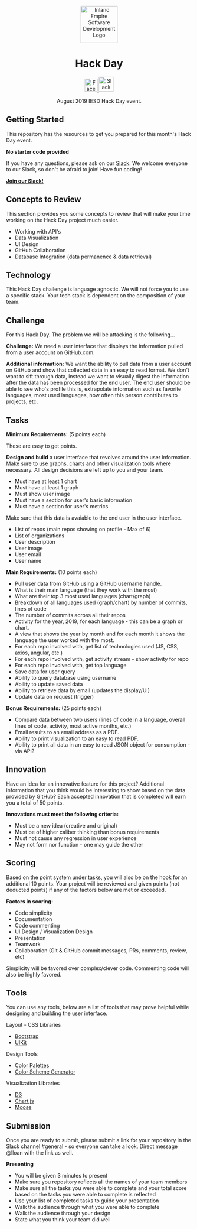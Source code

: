 <p align="center">
  <img 
    alt="Inland Empire Software Development Logo" 
    src="https://user-images.githubusercontent.com/36907562/55706662-9ae24f80-5996-11e9-9557-3a8440c5926a.png" 
    width="100px" >
</p>
<h1 align="center"> 
  Hack Day
</h1>
<p align="center">
  <a href="https://www.facebook.com/iesdinc/">
    <img 
      alt="Facebook logo" 
      src="https://en.facebookbrand.com/wp-content/uploads/2016/05/flogo_rgb_hex-brc-site-250.png" 
      width="35px">
  </a>
  <a href="https://join.slack.com/t/ie-sd/shared_invite/enQtNTY1NDU3MTg4NDE5LWZiNjViZmQ0ODhmN2Q0NTg1NWQwZTcyODEyYmM4ZGYxNjZkM2UxYzU5OTZkMDY4YzljYjIwZGY4YmEyNzRlNjA">
    <img 
      alt="Slack logo"
      src="https://cdn-images-1.medium.com/max/1600/1*rncLjp_nxRi08Y8AKZCJVA.png"
      width="40px">
  </a>
</p>

<p align="center">
  August 2019 IESD Hack Day event.
</p>


## **Getting Started**

This repository has the resources to get you prepared for this month's Hack Day event. 

**No starter code provided**

If you have any questions, please ask on our [Slack](https://ie-sd.slack.com). We welcome everyone to our Slack, so don't be afraid to join! Have fun coding!

**<a href="https://join.slack.com/t/ie-sd/shared_invite/enQtNTY1NDU3MTg4NDE5LWZiNjViZmQ0ODhmN2Q0NTg1NWQwZTcyODEyYmM4ZGYxNjZkM2UxYzU5OTZkMDY4YzljYjIwZGY4YmEyNzRlNjA">Join our Slack!</a>**

## **Concepts to Review**

This section provides you some concepts to review that will make your time working on the Hack Day project much easier.
- Working with API's 
- Data Visualization
- UI Design 
- GitHub Collaboration 
- Database Integration (data permanence & data retrieval)

## **Technology** 

This Hack Day challenge is language agnostic. We will not force you to use a specific stack. Your tech stack is dependent on the composition of your team.

## **Challenge**
For this Hack Day. The problem we will be attacking is the following...
 
**Challenge:** We need a user interface that displays the information pulled from a user account on GitHub.com.

**Additional information:** We want the ability to pull data from a user account on GitHub and show that collected data in an easy to read format. We don't want to sift through data, instead we want to visually digest the information after the data has been processed for the end user. The end user should be able to see who's profile this is, extrapolate information such as favorite languages, most used languages, how often this person contributes to projects, etc.

## **Tasks**

**Minimum Requirements:** (5 points each)

These are easy to get points.

**Design and build** a user interface that revolves around the user information. Make sure to use graphs, charts and other  visualization tools where necessary. All design decisions are left up to you and your team. 

- Must have at least 1 chart
- Must have at least 1 graph
- Must show user image 
- Must have a section for user's basic information 
- Must have a section for user's metrics 

Make sure that this data is avaiable to the end user in the user interface. 
- List of repos (main repos showing on profile - Max of 6)
- List of organizations
- User description
- User image
- User email
- User name

**Main Requirements:** (10 points each)
- Pull user data from GitHub using a GitHub username handle. 
- What is their main language (that they work with the most)
- What are their top 3 most used languages (chart/graph)
- Breakdown of all languages used (graph/chart) by number of commits, lines of code
- The number of commits across all their repos
- Activity for the year, 2019, for each language - this can be a graph or chart.
- A view that shows the year by month and for each month it shows the language the user worked with the most.
- For each repo involved with, get list of technologies used (JS, CSS, axios, angular, etc.)
- For each repo involved with, get activity stream - show activity for repo
- For each repo involved with, get top language
- Save data for user query 
- Ability to query database using username
- Ability to update saved data 
- Ability to retrieve data by email (updates the display/UI)
- Update data on request (trigger)

**Bonus Requirements:** (25 points each)
- Compare data between two users (lines of code in a language, overall lines of code, activity, most active months, etc.)
- Email results to an email address as a PDF.
- Ability to print visualization to an easy to read PDF.
- Ability to print all data in an easy to read JSON object for  consumption - via API?

## **Innovation** 
Have an idea for an innovative feature for this project? Additional information that you think would be interesting to show based on the data provided by GitHub? Each accepted innovation that is completed will earn you a total of 50 points. 

**Innovations must meet the following criteria:**
- Must be a new idea (creative and original)
- Must be of higher caliber thinking than bonus requirements
- Must not cause any regression in user experience
- May not form nor function - one may guide the other
 
## **Scoring**

Based on the point system under tasks, you will also be on the hook for an additional 10 points. Your project will be reviewed and given points (not deducted points) if any of the factors below are met or exceeded. 

**Factors in scoring:**
- Code simplicity
- Documentation
- Code commenting
- UI Design / Visualization Design
- Presentation
- Teamwork
- Collaboration (Git & GitHub commit messages, PRs, comments, review, etc)

Simplicity will be favored over complex/clever code. Commenting code will also be highly favored. 


## **Tools**

You can use any tools, below are a list of tools that may prove helpful while designing and building the user interface. 

Layout - CSS Libraries 
- [Bootstrap](https://getbootstrap.com/)
- [UIKit](https://getuikit.com/)

Design Tools 
- [Color Palettes](https://colorhunt.co/) 
- [Color Scheme Generator](https://coolors.co/)

Visualization Libraries
- [D3](https://d3js.org/) 
- [Chart.js](https://www.chartjs.org/)
- [Moose](http://moosetechnology.org/)


## Submission

Once you are ready to submit, please submit a link for your repository in the Slack channel #general - so everyone can take a look. Direct message @lloan with the link as well. 

**Presenting** 

- You will be given 3 minutes to present
- Make sure you repository reflects all the names of your team members
- Make sure all the tasks you were able to complete and your total score based on the tasks you were able to complete is reflected 
- Use your list of completed tasks to guide your presentation
- Walk the audience through what you were able to complete
- Walk the audience through your design
- State what you think your team did well 
